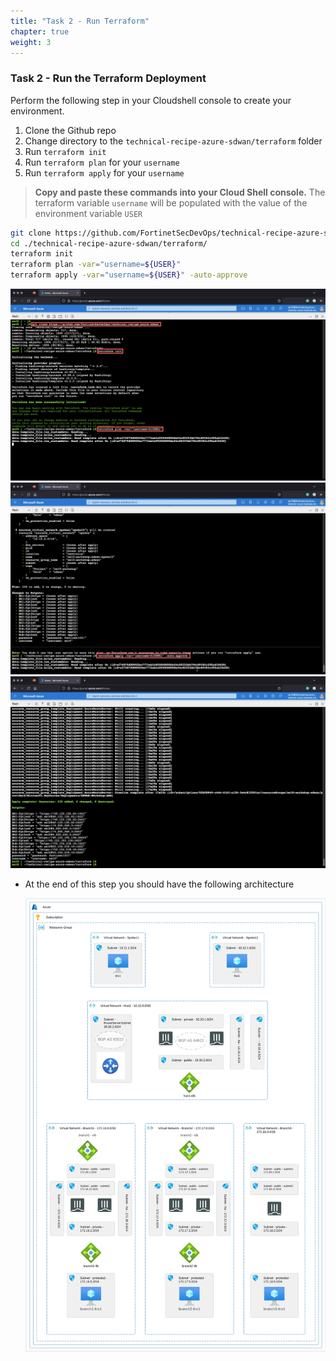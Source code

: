 ```yaml
---
title: "Task 2 - Run Terraform"
chapter: true
weight: 3
---
```


### Task 2 - Run the Terraform Deployment

Perform the following step in your Cloudshell console to create your environment.

1. Clone the Github repo
1. Change directory to the `technical-recipe-azure-sdwan/terraform` folder
1. Run `terraform init`
1. Run `terraform plan` for your `username`
1. Run `terraform apply` for your `username`

> **Copy and paste these commands into your Cloud Shell console.**
> The terraform variable `username` will be populated with the value of the environment variable `USER`

```sh
git clone https://github.com/FortinetSecDevOps/technical-recipe-azure-sdwan
cd ./technical-recipe-azure-sdwan/terraform/
terraform init
terraform plan -var="username=${USER}"
terraform apply -var="username=${USER}" -auto-approve
```

  ![terraform1](https://raw.githubusercontent.com/FortinetSecDevOps/technical-recipe-azure-sdwan/main/images/terraform-01.jpg)
  ![terraform2](https://raw.githubusercontent.com/FortinetSecDevOps/technical-recipe-azure-sdwan/main/images/terraform-02.jpg)
  ![terraform3](https://raw.githubusercontent.com/FortinetSecDevOps/technical-recipe-azure-sdwan/main/images/terraform-03.jpg)

* At the end of this step you should have the following architecture

    ![global-step1](https://raw.githubusercontent.com/FortinetSecDevOps/technical-recipe-azure-sdwan/main/images/sdwan_architecture_01.jpg)
